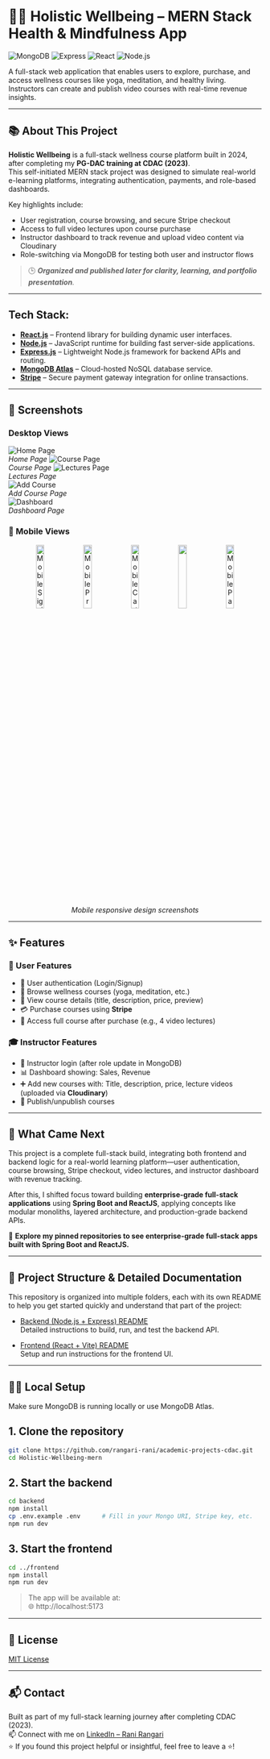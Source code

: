 # 🧘‍♀️ Holistic Wellbeing – MERN Stack Health & Mindfulness App

![MongoDB](https://img.shields.io/badge/MongoDB-4EA94B?style=for-the-badge&logo=mongodb&logoColor=white)
![Express](https://img.shields.io/badge/Express.js-000000?style=for-the-badge&logo=express&logoColor=white)
![React](https://img.shields.io/badge/React-20232A?style=for-the-badge&logo=react&logoColor=61DAFB)
![Node.js](https://img.shields.io/badge/Node.js-339933?style=for-the-badge&logo=node.js&logoColor=white)


A full-stack web application that enables users to explore, purchase, and access wellness courses like yoga, meditation, and healthy living. Instructors can create and publish video courses with real-time revenue insights.  

---

## 📚 About This Project

**Holistic Wellbeing** is a full-stack wellness course platform built in 2024, after completing my **PG-DAC training at CDAC (2023)**.   
This self-initiated MERN stack project was designed to simulate real-world e-learning platforms, integrating authentication, payments, and role-based dashboards.

Key highlights include:
- User registration, course browsing, and secure Stripe checkout
- Access to full video lectures upon course purchase
- Instructor dashboard to track revenue and upload video content via Cloudinary
- Role-switching via MongoDB for testing both user and instructor flows

> 🕒 _**Organized and published later for clarity, learning, and portfolio presentation**._

---

## Tech Stack:

- **[React.js](https://reactjs.org/)** – Frontend library for building dynamic user interfaces.  
- **[Node.js](https://nodejs.org/en/)** – JavaScript runtime for building fast server-side applications.  
- **[Express.js](https://expressjs.com/)** – Lightweight Node.js framework for backend APIs and routing.  
- **[MongoDB Atlas](https://www.mongodb.com/products/platform/atlas-database)** – Cloud-hosted NoSQL database service.  
- **[Stripe](https://stripe.com/in)** – Secure payment gateway integration for online transactions.  
  
---

## 📸 Screenshots

### Desktop Views
![Home Page](https://github.com/rangari-rani/academic-projects-cdac/blob/6cd5a48f3e9544c5581bfcb9ce7f60beebc5888c/Holistic-WellBeing-mern/screenshots/homepage.png)  
_Home Page_
![Course Page](https://github.com/rangari-rani/academic-projects-cdac/blob/6cd5a48f3e9544c5581bfcb9ce7f60beebc5888c/Holistic-WellBeing-mern/screenshots/coursepage.png)  
_Course Page_
![Lectures Page](https://github.com/rangari-rani/academic-projects-cdac/blob/6cd5a48f3e9544c5581bfcb9ce7f60beebc5888c/Holistic-WellBeing-mern/screenshots/lecturespage.png)  
_Lectures Page_  
![Add Course](https://github.com/rangari-rani/academic-projects-cdac/blob/6cd5a48f3e9544c5581bfcb9ce7f60beebc5888c/Holistic-WellBeing-mern/screenshots/addcourse.png)  
_Add Course Page_  
![Dashboard](https://github.com/rangari-rani/academic-projects-cdac/blob/6cd5a48f3e9544c5581bfcb9ce7f60beebc5888c/Holistic-WellBeing-mern/screenshots/dashboard.png)  
_Dashboard Page_  

### 📱 Mobile Views  
<p align="center">
  <img src="https://github.com/rangari-rani/academic-projects-cdac/blob/6cd5a48f3e9544c5581bfcb9ce7f60beebc5888c/Holistic-WellBeing-mern/screenshots/signinpage_mobile.png" alt="Mobile Signin Page" width="18%">
  <img src="https://github.com/rangari-rani/academic-projects-cdac/blob/6cd5a48f3e9544c5581bfcb9ce7f60beebc5888c/Holistic-WellBeing-mern/screenshots/homepage_mobile.png" alt="Mobile Product View" width="18%">
  <img src="https://github.com/rangari-rani/academic-projects-cdac/blob/6cd5a48f3e9544c5581bfcb9ce7f60beebc5888c/Holistic-WellBeing-mern/screenshots/lecturespage_mobile.png" alt="Mobile Cart Page" width="18%">
  <img src="https://github.com/rangari-rani/academic-projects-cdac/blob/6cd5a48f3e9544c5581bfcb9ce7f60beebc5888c/Holistic-WellBeing-mern/screenshots/addcourse_mobile.png" width="18%">
  <img src="https://github.com/rangari-rani/academic-projects-cdac/blob/6cd5a48f3e9544c5581bfcb9ce7f60beebc5888c/Holistic-WellBeing-mern/screenshots/coursepage_mobile.png" alt="Mobile Payment Page" width="18%">
</p>

<p align="center"><em>Mobile responsive design screenshots</em></p>

---

## ✨ Features   

### 👤 User Features  
- 🔐 User authentication (Login/Signup)  
- 🧘 Browse wellness courses (yoga, meditation, etc.)
- 📄 View course details (title, description, price, preview)
- 💳 Purchase courses using **Stripe**
- 🎥 Access full course after purchase (e.g., 4 video lectures)

### 🎓 Instructor Features  
- 🔐 Instructor login (after role update in MongoDB)
- 📊 Dashboard showing: Sales, Revenue
- ➕ Add new courses with: Title, description, price, lecture videos (uploaded via **Cloudinary**)
- 🚀 Publish/unpublish courses

---

## 🔄 What Came Next

This project is a complete full-stack build, integrating both frontend and backend logic for a real-world learning platform—user authentication, course browsing, Stripe checkout, video lectures, and instructor dashboard with revenue tracking.

After this, I shifted focus toward building **enterprise-grade full-stack applications** using **Spring Boot and ReactJS**, applying concepts like modular monoliths, layered architecture, and production-grade backend APIs.

📌 **Explore my pinned repositories to see enterprise-grade full-stack apps built with Spring Boot and ReactJS.**

---

## 📁 Project Structure & Detailed Documentation

This repository is organized into multiple folders, each with its own README to help you get started quickly and understand that part of the project:

- [Backend (Node.js + Express) README](backend/README.md)  
  Detailed instructions to build, run, and test the backend API.

- [Frontend (React + Vite) README](frontend/README.md)  
  Setup and run instructions for the frontend UI.
  
---

## 🧑‍💻 Local Setup  
Make sure MongoDB is running locally or use MongoDB Atlas.  

## 1. Clone the repository

```bash
git clone https://github.com/rangari-rani/academic-projects-cdac.git
cd Holistic-Wellbeing-mern
```

## 2. Start the backend

```bash
cd backend
npm install
cp .env.example .env      # Fill in your Mongo URI, Stripe key, etc.
npm run dev
```

## 3. Start the frontend

```bash
cd ../frontend
npm install
npm run dev
```
> The app will be available at:   
> 🌐 http://localhost:5173  

---

## 📜 License

[MIT License](LICENSE)

---

## 📬 Contact

Built as part of my full-stack learning journey after completing CDAC (2023).   
📫 Connect with me on [LinkedIn – Rani Rangari](https://www.linkedin.com/in/rani-rangari/)   
⭐ If you found this project helpful or insightful, feel free to leave a ⭐!  
